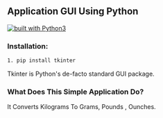 ## Application GUI Using Python
[![built with Python3](https://img.shields.io/badge/built%20with-Python3-red.svg)](https://www.python.org/)
<br>
### Installation:

```bash
1. pip install tkinter
```
Tkinter is Python's de-facto standard GUI package.
<br>

### What Does This Simple Application Do?
It Converts Kilograms To Grams, Pounds , Ounches.
